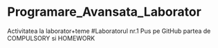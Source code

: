 # Programare_Avansata_Laborator
Activitatea la laborator+teme
#Laboratorul nr.1
Pus pe GitHub partea de COMPULSORY si HOMEWORK
